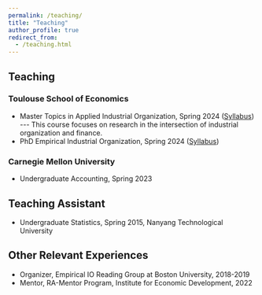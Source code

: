 ```yaml
---
permalink: /teaching/
title: "Teaching"
author_profile: true
redirect_from:
  - /teaching.html
---
```

## Teaching

### Toulouse School of Economics

* Master Topics in Applied Industrial Organization, Spring 2024 ([Syllabus](/files/2024_io_finance_syllabus_cj.pdf)) --- This course focuses on research in the intersection of industrial organization and finance.
* PhD Empirical Industrial Organization, Spring 2024 ([Syllabus](/files/2024_phd_io_syllabus_cj.pdf))

### Carnegie Mellon University

* Undergraduate Accounting, Spring 2023

## Teaching Assistant

* Undergraduate Statistics, Spring 2015, Nanyang Technological University

## Other Relevant Experiences

* Organizer, Empirical IO Reading Group at Boston University, 2018-2019
* Mentor, RA-Mentor Program, Institute for Economic Development, 2022
